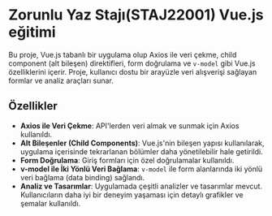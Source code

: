 # Zorunlu Yaz Stajı(STAJ22001) Vue.js eğitimi

Bu proje, Vue.js tabanlı bir uygulama olup Axios ile veri çekme, child component (alt bileşen) direktifleri, form doğrulama ve `v-model` gibi Vue.js özelliklerini içerir. Proje, kullanıcı dostu bir arayüzle veri alışverişi sağlayan formlar ve analiz araçları sunar.

## Özellikler

- **Axios ile Veri Çekme**: API'lerden veri almak ve sunmak için Axios kullanıldı.
- **Alt Bileşenler (Child Components)**: Vue.js'nin bileşen yapısı kullanılarak, uygulama içerisinde tekrarlanan bölümler daha yönetilebilir hale getirildi.
- **Form Doğrulama**: Giriş formları için özel doğrulamalar kullanıldı.
- **v-model ile İki Yönlü Veri Bağlama**: `v-model` ile form alanlarında iki yönlü veri bağlama (data binding) sağlandı.
- **Analiz ve Tasarımlar**: Uygulamada çeşitli analizler ve tasarımlar mevcut. Kullanıcıların daha iyi bir deneyim yaşaması için detaylı grafikler ve şemalar kullanıldı.


